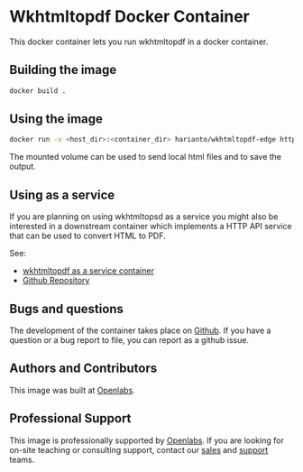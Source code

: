 # Wkhtmltopdf Docker Container

This docker container lets you run wkhtmltopdf in a docker container.

## Building the image

```sh
docker build .
```

## Using the image

```sh
docker run -v <host_dir>:<container_dir> harianto/wkhtmltopdf-edge http://www.google.com <container_dir>/output.pdf
```

The mounted volume can be used to send local html files and to save
the output.

## Using as a service

If you are planning on using wkhtmltopsd as a service you might also be interested in
a downstream container which implements a HTTP API service that can be used to convert
HTML to PDF.

See:

* [wkhtmltopdf as a service container](https://registry.hub.docker.com/u/openlabs/docker-wkhtmltopdf-aas/)
* [Github Repository](https://github.com/openlabs/docker-wkhtmltopdf-aas/)

## Bugs and questions

The development of the container takes place on 
[Github](https://github.com/openlabs/docker-wkhtmltopdf-aas). If you
have a question or a bug report to file, you can report as a github issue.


## Authors and Contributors

This image was built at [Openlabs](http://www.openlabs.co.in).

## Professional Support

This image is professionally supported by [Openlabs](http://www.openlabs.co.in).
If you are looking for on-site teaching or consulting support, contact our
[sales](mailto:sales@openlabs.co.in) and [support](mailto:support@openlabs.co.in) teams.
